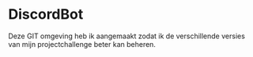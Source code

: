 # DiscordBot
 Deze GIT omgeving heb ik aangemaakt zodat ik de verschillende versies van mijn projectchallenge beter kan beheren.
